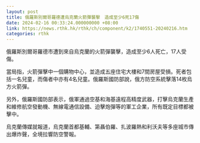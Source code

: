```yaml
---
layout: post
title: 俄羅斯別爾哥羅德遭烏克蘭火箭彈襲擊　造成至少6死17傷
date: 2024-02-16 00:33:24.000000000 +08:00
link: https://news.rthk.hk/rthk/ch/component/k2/1740551-20240216.htm
categories: rthk
---
```


俄羅斯別爾哥羅德市遭到來自烏克蘭的火箭彈襲擊，造成至少6人死亡，17人受傷。

當局指，火箭彈擊中一個購物中心，並造成五座住宅大樓和7間房屋受損。死者包括一名兒童，而傷者中亦有4名兒童。俄羅斯國防部說，俄方防空系統擊落14枚烏方火箭彈。

另外，俄羅斯國防部表示，俄軍通過空基和海基遠程高精度武器，打擊烏克蘭生產和維修航空發動機、無線電通信設備、迫擊炮彈等的軍工企業，所有既定目標都被擊中。

烏克蘭傳媒就報道，烏克蘭首都基輔、第聶伯羅、扎波羅熱和利沃夫等多座城市傳出爆炸聲，全境拉響防空警報。
